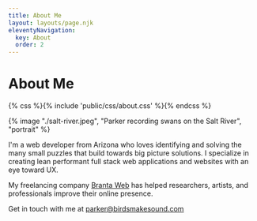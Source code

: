 ```yaml
---
title: About Me
layout: layouts/page.njk
eleventyNavigation:
  key: About
  order: 2
---
```


# About Me

{% css %}{% include 'public/css/about.css' %}{% endcss %}

{% image "./salt-river.jpeg", "Parker recording swans on the Salt River", "portrait" %}

I'm a web developer from Arizona who loves identifying and solving the many small puzzles that build towards big picture solutions. I specialize in creating lean performant full stack web applications and websites with an eye toward UX.

My freelancing company [Branta Web](https://brantaweb.com/) has helped researchers, artists, and professionals improve their online presence.

Get in touch with me at [parker@birdsmakesound.com](mailto:parker@birdsmakesound.com)
